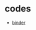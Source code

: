 # codes 

- [binder](https://mybinder.org/v2/gh/mazarimono/webdb_notebook/ad9aed61fbd0a41ff3e3e1504f6b51c3b1a63db8)